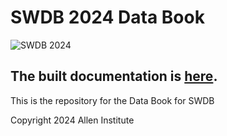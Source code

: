 # SWDB 2024 Data Book
![SWDB 2024](/databook/resources/cropped-SummerWorkshop_Header.png)

## The built documentation is [here](https://allenswdb.github.io/intro.html).

This is the repository for the Data Book for SWDB

Copyright 2024 Allen Institute
